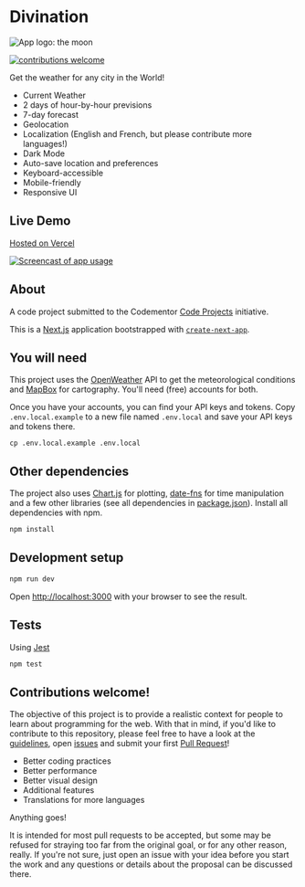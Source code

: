 # Divination

![App logo: the moon](public/moon.png "Divination")

[![contributions welcome](https://img.shields.io/badge/contributions-welcome-brightgreen.svg?style=flat)](https://github.com/shawninder/divination)

Get the weather for any city in the World!

- Current Weather
- 2 days of hour-by-hour previsions
- 7-day forecast
- Geolocation
- Localization (English and French, but please contribute more languages!)
- Dark Mode
- Auto-save location and preferences
- Keyboard-accessible
- Mobile-friendly
- Responsive UI

## Live Demo

[Hosted on Vercel](https://divination.vercel.app)

[![Screencast of app usage](public/trailer.gif "Click to try it out yourself!")](https://divination.vercel.app)

## About
A code project submitted to the Codementor [Code Projects](https://www.codementor.io/projects) initiative.

This is a [Next.js](https://nextjs.org/) application bootstrapped with [`create-next-app`](https://github.com/vercel/next.js/tree/canary/packages/create-next-app).

## You will need
This project uses the [OpenWeather](https://openweathermap.org/) API to get the meteorological conditions and [MapBox](https://www.mapbox.com/) for cartography. You'll need (free) accounts for both.

Once you have your accounts, you can find your API keys and tokens. Copy `.env.local.example` to a new file named `.env.local` and save your API keys and tokens there.

```
cp .env.local.example .env.local
```

## Other dependencies
The project also uses [Chart.js](https://www.npmjs.com/package/chart.js) for plotting, [date-fns](https://www.npmjs.com/package/date-fns) for time manipulation and a few other libraries (see all dependencies in [package.json](/package.json)). Install all dependencies with npm.

```sh
npm install
```

## Development setup
```sh
npm run dev
```

Open [http://localhost:3000](http://localhost:3000) with your browser to see the result.

## Tests
Using [Jest](https://jestjs.io/)
```sh
npm test
```

## Contributions welcome!
The objective of this project is to provide a realistic context for people to learn about programming for the web. With that in mind, if you'd like to contribute to this repository, please feel free to have a look at the [guidelines](/CONTRIBUTING.md), open [issues](https://github.com/shawninder/divination/issues) and submit your first [Pull Request](https://github.com/shawninder/divination/pulls)!

- Better coding practices
- Better performance
- Better visual design
- Additional features
- Translations for more languages

Anything goes!

It is intended for most pull requests to be accepted, but some may be refused for straying too far from the original goal, or for any other reason, really. If you're not sure, just open an issue with your idea before you start the work and any questions or details about the proposal can be discussed there.
